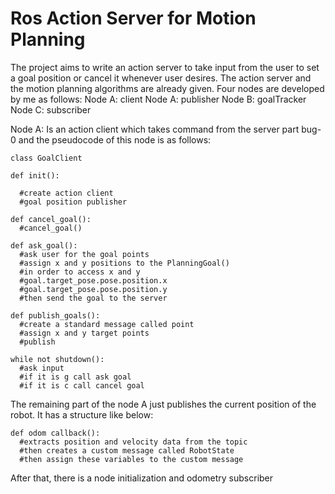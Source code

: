 # Ros Action Server for Motion Planning

The project aims to write an action server to take input from the user to set a goal 
position or cancel it whenever user desires. The action server and the motion planning algorithms are already given. 
Four nodes are developed by me as follows:
Node A: client
Node A: publisher
Node B: goalTracker
Node C: subscriber

Node A: Is an action client which takes command from the server part bug-0 and the pseudocode of this node is as follows:


    class GoalClient
    
    def init():
    
      #create action client
      #goal position publisher
      
    def cancel_goal():
      #cancel_goal()
      
    def ask_goal():
      #ask user for the goal points
      #assign x and y positions to the PlanningGoal()
      #in order to access x and y
      #goal.target_pose.pose.position.x
      #goal.target_pose.pose.position.y
      #then send the goal to the server 
      
    def publish_goals(): 
      #create a standard message called point
      #assign x and y target points
      #publish

    while not shutdown():
      #ask input
      #if it is g call ask goal
      #if it is c call cancel goal
  
  
The remaining part of the node A just publishes the current position of the robot. It has a structure like below:
  
    def odom callback():
      #extracts position and velocity data from the topic
      #then creates a custom message called RobotState
      #then assign these variables to the custom message
      
After that,  there is a node initialization and odometry subscriber





















